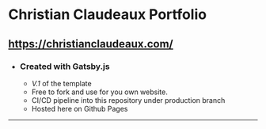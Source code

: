 # Christian Claudeaux Portfolio
## https://christianclaudeaux.com/
- ### Created with Gatsby.js
  - *V.1* of the template
  - Free to fork and use for you own website.
  - CI/CD pipeline into this repository under production branch
  - Hosted here on Github Pages
---

